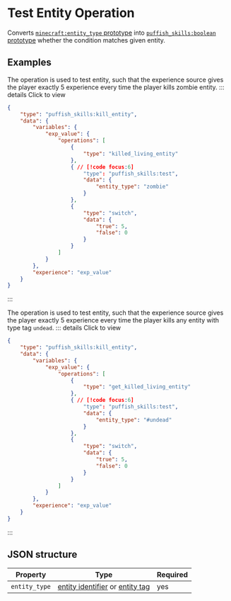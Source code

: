 # Test Entity Operation

Converts [`minecraft:entity_type` prototype](/creators/configuration/calculations/prototypes/built-in/entity-type) into [`puffish_skills:boolean` prototype](/creators/configuration/calculations/prototypes/built-in/boolean) whether the condition matches given entity.

## Examples

The operation is used to test entity, such that the experience source gives the player exactly 5 experience every time the player kills zombie entity.
::: details Click to view
```json
{
	"type": "puffish_skills:kill_entity",
	"data": {
		"variables": {
			"exp_value": {
				"operations": [
					{
						"type": "killed_living_entity"
					},
					{ // [!code focus:6]
						"type": "puffish_skills:test",
						"data": {
							"entity_type": "zombie"
						}
					},
					{
						"type": "switch",
						"data": {
							"true": 5,
							"false": 0
						}
					}
				]
			}
		},
		"experience": "exp_value"
	}
}
```
:::

The operation is used to test entity, such that the experience source gives the player exactly 5 experience every time the player kills any entity with type tag `undead`.
::: details Click to view
```json
{
	"type": "puffish_skills:kill_entity",
	"data": {
		"variables": {
			"exp_value": {
				"operations": [
					{
						"type": "get_killed_living_entity"
					},
					{ // [!code focus:6]
						"type": "puffish_skills:test",
						"data": {
							"entity_type": "#undead"
						}
					},
					{
						"type": "switch",
						"data": {
							"true": 5,
							"false": 0
						}
					}
				]
			}
		},
		"experience": "exp_value"
	}
}
```
:::

## JSON structure

|Property|Type|Required|
|-|-|-|
|`entity_type`|[entity identifier](https://minecraft.wiki/w/Entity#Types_of_entities) or [entity tag](https://minecraft.wiki/w/Entity_type_tag_(Java_Edition))|yes|